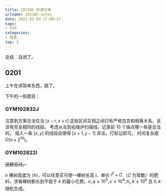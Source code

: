```yaml
---
title: 2021WC 听课记录
urlname: 2021WC-notes
date: 2021-02-03 17:09:17
tags:
- GYM
categories:
- 随笔
top: 3
---
```


总结：自闭了。

<!-- more -->

## 0201

上午在讲简单东西，跳了。

下午的一些题目：

### GYM102832J

注意到方案合法仅当 $[x-r,x+r]$ 这些区间互相之间只有严格包含和相离关系，且没有完全相同的线段。
考虑从左到右维护扫描线，记录前 $10$ 个端点哪一些是合法的。
插入一条 $[x, y]$ 的线段会使得 $[x + 1, y − 1]$ 非法，打标记即可。
时间复杂度 $O(n\times 2^{10})$。

### GYM102822I

<del>这题见过。</del>

$n$ 棵树高度为 $\langle h\rangle$，可以任意买可使一棵树长高 $i$、单价 $i^2+C$ （$C$ 为常数）的肥料，求每棵树都长到不低于 $k$ 的最小花费。$n,q\le 10^5,c\le 10^4,h_i,k\le 10^9$ 且 $h,k$ 随机生成。


